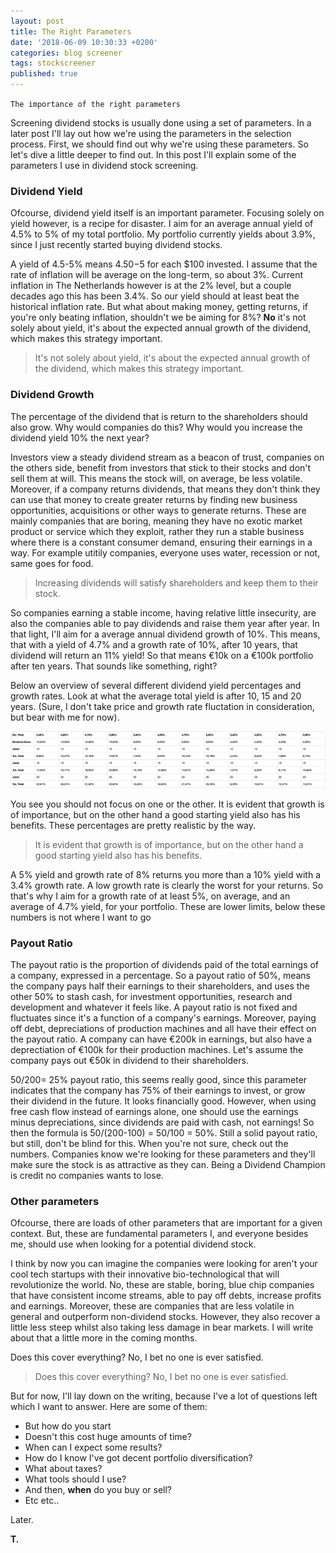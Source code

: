 ```yaml
---
layout: post
title: The Right Parameters
date: '2018-06-09 10:30:33 +0200'
categories: blog screener
tags: stockscreener
published: true
---
```


`The importance of the right parameters`

Screening dividend stocks is usually done using a set of parameters. In a later post I'll lay out how we're using the parameters in the selection process. First, we should find out why we're using these parameters. So let's dive a little deeper to find out. In this post I'll explain some of the parameters I use in dividend stock screening.

### Dividend Yield

Ofcourse, dividend yield itself is an important parameter. Focusing solely on yield however, is a recipe for disaster. 
I aim for an average annual yield of 4.5% to 5% of my total portfolio. My portfolio currently yields about 3.9%, since I just recently started buying dividend stocks. 

A yield of 4.5-5% means $4.50-$5 for each $100 invested. I assume that the rate of inflation will be average on the long-term, so about 3%. Current inflation in The Netherlands however is at the 2% level, but a couple decades ago this has been 3.4%. So our yield should at least beat the historical inflation rate. But what about making money, getting returns, if you're only beating inflation, shouldn't we be aiming for 8%? 
**No** it's not solely about yield, it's about the expected annual growth of the dividend, which makes this strategy important.

>It's not solely about yield, it's about the expected annual growth of the dividend, which makes this strategy important.

### Dividend Growth

The percentage of the dividend that is return to the shareholders should also grow. Why would companies do this? Why would you increase the dividend yield 10% the next year?

Investors view a steady dividend stream as a beacon of trust, companies on the others side, benefit from investors that stick to their stocks and don't sell them at will. This means the stock will, on average, be less volatile. Moreover, if a company returns dividends, that means they don't think they can use that money to create greater returns by finding new business opportunities, acquisitions or other ways to generate returns. These are mainly companies that are boring, meaning they have no exotic market product or service which they exploit, rather they run a stable business where there is a constant consumer demand, ensuring their earnings in a way. For example utitily companies, everyone uses water, recession or not, same goes for food.

>Increasing dividends will satisfy shareholders and keep them to their stock.

So companies earning a stable income, having relative little insecurity, are also the companies able to pay dividends and raise them year after year. In that light, I'll aim for a average annual dividend growth of 10%. This means, that with a yield of 4.7% and a growth rate of 10%, after 10 years, that dividend will return an 11% yield! So that means €10k on a €100k portfolio after ten years. That sounds like something, right?

Below an overview of several different dividend yield percentages and growth rates. Look at what the average total yield is after 10, 15 and 20 years. (Sure, I don't take price and growth rate fluctation in consideration, but bear with me for now). 

![Dividend Yield and Growth Rates](https://raw.githubusercontent.com/dividendnerd/dividendnerd.github.io/master/images/yield-growth-rates.png)

You see you should not focus on one or the other. It is evident that growth is of importance, but on the other hand a good starting yield also has his benefits. These percentages are pretty realistic by the way.

>It is evident that growth is of importance, but on the other hand a good starting yield also has his benefits.

A 5% yield and growth rate of 8% returns you more than a 10% yield with a 3.4% growth rate. A low growth rate is clearly the worst for your returns. So that's why I aim for a growth rate of at least 5%, on average, and an average of 4.7% yield, for your portfolio. These are lower limits, below these numbers is not where I want to go

### Payout Ratio

The payout ratio is the proportion of dividends paid of the total earnings of a company, expressed in a percentage. So a payout ratio of 50%, means the company pays half their earnings to their shareholders, and uses the other 50% to stash cash, for investment opportunities, research and development and whatever it feels like.
A payout ratio is not fixed and fluctuates since it's a function of a company's earnings. Moreover, paying off debt, depreciations of production machines and all have their effect on the payout ratio. A company can have €200k in earnings, but also have a deprectiation of €100k for their production machines. Let's assume the company pays out €50k in dividend to their shareholders.

50/200= 25% payout ratio, this seems really good, since this parameter indicates that the company has 75% of their earnings to invest, or grow their dividend in the future. It looks financially good. However, when using free cash flow instead of earnings alone, one should use the earnings minus depreciations, since dividends are paid with cash, not earnings!
So then the formula is 50/(200-100) = 50/100 = 50%. Still a solid payout ratio, but still, don't be blind for this. When you're not sure, check out the numbers. Companies know we're looking for these parameters and they'll make sure the stock is as attractive as they can. Being a Dividend Champion is credit no companies wants to lose.

### Other parameters

Ofcourse, there are loads of other parameters that are important for a given context. But, these are fundamental parameters I, and everyone besides me, should use when looking for a potential dividend stock. 

I think by now you can imagine the companies were looking for aren't your cool tech startups with their innovative bio-technological that will revolutionize the world. No, these are stable, boring, blue chip companies that have consistent income streams, able to pay off debts, increase profits and earnings. Moreover, these are companies that are less volatile in general and outperform non-dividend stocks. However, they also recover a little less steep whilst also taking less damage in bear markets. I will write about that a little more in the coming months.

Does this cover everything? No, I bet no one is ever satisfied.

>Does this cover everything? No, I bet no one is ever satisfied.

But for now, I'll lay down on the writing, because I've a lot of questions left which I want to answer. Here are some of them:

* But how do you start
* Doesn't this cost huge amounts of time?
* When can I expect some results?
* How do I know I've got decent portfolio diversification?
* What about taxes?
* What tools should I use?
* And then, **when** do you buy or sell?
* Etc etc..

Later.

**T.**
